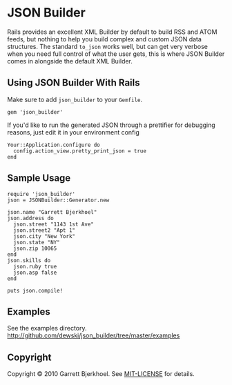 # JSON Builder
Rails provides an excellent XML Builder by default to build RSS and ATOM feeds, but nothing to help you build complex and custom JSON data structures. The standard `to_json` works well, but can get very verbose when you need full control of what the user gets, this is where JSON Builder comes in alongside the default XML Builder.

## Using JSON Builder With Rails
Make sure to add `json_builder` to your `Gemfile`.

    gem 'json_builder'

If you'd like to run the generated JSON through a prettifier for debugging reasons, just edit it in your environment config

    Your::Application.configure do
      config.action_view.pretty_print_json = true
    end

## Sample Usage

    require 'json_builder'
    json = JSONBuilder::Generator.new

    json.name "Garrett Bjerkhoel"
    json.address do
      json.street "1143 1st Ave"
      json.street2 "Apt 1"
      json.city "New York"
      json.state "NY"
      json.zip 10065
    end
    json.skills do
      json.ruby true
      json.asp false
    end
    
    puts json.compile!

## Examples
See the examples directory.
http://github.com/dewski/json_builder/tree/master/examples

## Copyright
Copyright © 2010 Garrett Bjerkhoel. See [MIT-LICENSE](http://github.com/dewski/json_builder/blob/master/MIT-LICENSE) for details.
